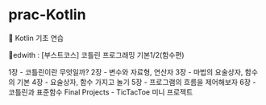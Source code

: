 # prac-Kotlin
📖 Kotlin 기초 연습 

📁edwith : [부스트코스] 코틀린 프로그래밍 기본1/2(함수편)

  1장 - 코틀린이란 무엇일까?
  2장 - 변수와 자료형, 연산자
  3장 - 마법의 요술상자, 함수의 기본
  4장 - 요술상자, 함수 가지고 놀기
  5장 - 프로그램의 흐름을 제어해보자
  6장 - 코틀린과 표준함수
  Final Projects - TicTacToe 미니 프로젝트

